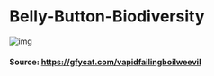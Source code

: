 # Belly-Button-Biodiversity

![img](https://github.com/Edgarhv/Belly-Button-Biodiversity/blob/d954e5072e7dc6d527d9e5022391895075eb7477/VapidFailingBoilweevil-mobile.gif)

#### Source: https://gfycat.com/vapidfailingboilweevil
